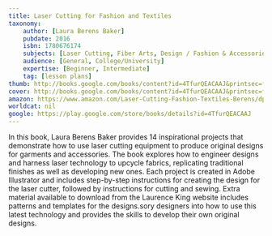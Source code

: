 ```yaml
---
title: Laser Cutting for Fashion and Textiles
taxonomy:
	author: [Laura Berens Baker]
	pubdate: 2016
	isbn: 1780676174
	subjects: [Laser Cutting, Fiber Arts, Design / Fashion & Accessories]
	audience: [General, College/University]
	expertise: [Beginner, Intermediate]
	tag: [lesson plans]
thumb: http://books.google.com/books/content?id=4TfurQEACAAJ&printsec=frontcover&img=1&zoom=1&imgtk=AFLRE73OWJ2EWGSFpM65JrAz-ec_73cZ5FdXhaQIdw8yyhw5LOItjeT9cpPOPb8c1XMSHuFWJy0QW6muQ5ZueB6mfNUf7uIpt29cUoCBp2AVs1_tGsPaGvYigykTYBZbci-murp9sMxE&source=gbs_api
cover: http://books.google.com/books/content?id=4TfurQEACAAJ&printsec=frontcover&img=1&zoom=1&imgtk=AFLRE73OWJ2EWGSFpM65JrAz-ec_73cZ5FdXhaQIdw8yyhw5LOItjeT9cpPOPb8c1XMSHuFWJy0QW6muQ5ZueB6mfNUf7uIpt29cUoCBp2AVs1_tGsPaGvYigykTYBZbci-murp9sMxE&source=gbs_api
amazon: https://www.amazon.com/Laser-Cutting-Fashion-Textiles-Berens/dp/1780676174/ref=sr_1_7?s=books&ie=UTF8&qid=1543380732&sr=1-7&keywords=Laser+Cutting
worldcat: nil
google: https://play.google.com/store/books/details?id=4TfurQEACAAJ
---
```

In this book, Laura Berens Baker provides 14 inspirational projects that demonstrate how to use laser cutting equipment to produce original designs for garments and accessories. The book explores how to engineer designs and harness laser technology to upcycle fabrics, replicating traditional finishes as well as developing new ones.  Each project is created in Adobe Illustrator and includes step-by-step instructions for creating the design for the laser cutter, followed by instructions for cutting and sewing. Extra material available to download from the Laurence King website includes patterns and templates for the designs.sory designers into how to use this latest technology and provides the skills to develop their own original designs.